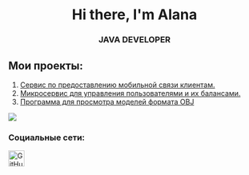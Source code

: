 <div id="header" align="Center">
    <h1>Hi there, I'm  Alana </h1>
    <h3>JAVA DEVELOPER</h3>
</div>

## Мои проекты:
1. [Cервис по предоставлению мобильной связи клиентам.](https://github.com/Allnnel/MobileWave)
2. [Микросервис для управления пользователями и их балансами.](https://github.com/Allnnel/User-Balance-Service)
3. [Программа для просмотра моделей формата OBJ](https://github.com/Allnnel/3DViewer)

<div align="left">
        <img src="https://media3.giphy.com/media/v1.Y2lkPTc5MGI3NjExeW82ajdoY202aWh4bXpxMDduYzg1dXVqdnVhb3FvejV3YXdwNDE2OSZlcD12MV9pbnRlcm5hbF9naWZfYnlfaWQmY3Q9Zw/QDjpIL6oNCVZ4qzGs7/giphy.gif" />
</div>

### Социальные сети:

<div align="left">
  <a href="https://t.me/allnnel" target="_blank" rel="noreferrer">
        <img src="https://upload.wikimedia.org/wikipedia/commons/thumb/8/82/Telegram_logo.svg/1200px-Telegram_logo.svg.png" width="32" height="32" alt="GitHub" />
</div>
